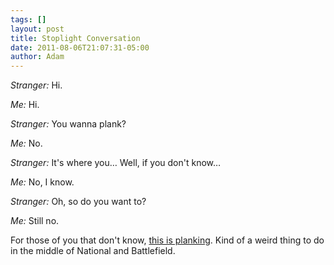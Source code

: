 ```yaml
---
tags: []
layout: post
title: Stoplight Conversation
date: 2011-08-06T21:07:31-05:00
author: Adam
---
```


_Stranger:_ Hi.

_Me:_ Hi.

_Stranger:_ You wanna plank?

_Me:_ No.

_Stranger:_ It's where you… Well, if you don't know…

_Me:_ No, I know.

_Stranger:_ Oh, so do you want to?

_Me:_ Still no.

For those of you that don't know, [this is planking](<http://en.m.wikipedia.org/wiki/Planking_(fad)>). Kind of a weird thing to do in the middle of National and Battlefield.
